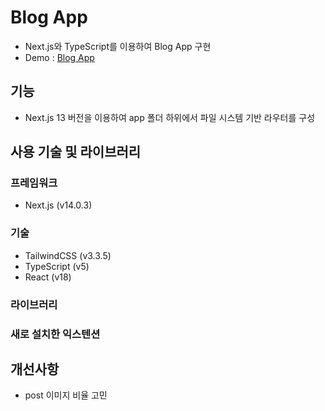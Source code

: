 # Blog App

- Next.js와 TypeScript를 이용하여 Blog App 구현
- Demo : [Blog App](https://blog-app-lani.vercel.app/)

## 기능

- Next.js 13 버전을 이용하여 app 폴더 하위에서 파일 시스템 기반 라우터를 구성

## 사용 기술 및 라이브러리

### 프레임워크

- Next.js (v14.0.3)

### 기술

- TailwindCSS (v3.3.5)
- TypeScript (v5)
- React (v18)

### 라이브러리

### 새로 설치한 익스텐션

## 개선사항

- post 이미지 비율 고민
